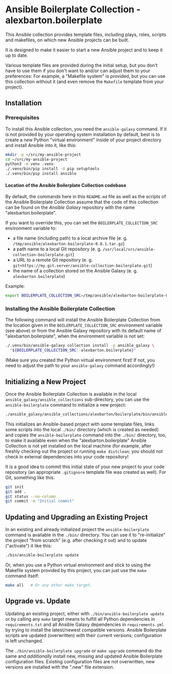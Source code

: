 # Ansible Boilerplate Collection - alexbarton.boilerplate

This Ansible collection provides template files, including plays, roles,
scripts and makefiles, on which new Ansible projects can be built.

It is designed to make it easier to start a new Ansible project and to keep it
up to date.

Various template files are provided during the initial setup, but you don't
have to use them if you don't want to and/or can adjust them to your
preferences: For example, a "Makefile system" is provided, but you can use this
collection without it (and even remove the `Makefile` template from your
project).

## Installation

### Prerequisites

To install this Ansible collection, you need the `ansible-galaxy` command. If
it is not provided by your operating system installation by default, best is
to create a new Python "virtual environment" inside of your project directory
and install Ansible into it, like this:

```bash
mkdir -p ~/src/my-ansible-project
cd ~/src/my-ansible-project
python3 -m venv .venv
./.venv/bin/pip install -U pip setuptools
./.venv/bin/pip install ansible
```

#### Location of the Ansible Boilerplate Collection codebase

By default, the commands here in this `README.md` file as well as the scripts
of the Ansible Boilerplate Collection assume that the code of this collection
can be found on the *Ansible Galaxy* repository with the name
"alexbarton.boilerplate".

If you want to override this, you can set the `BOILERPLATE_COLLECTION_SRC`
environment variable to:

* a file name (including path) to a local archive file (e. g.
  `/tmp/ansible/alexbarton-boilerplate-0.0.1.tar.gz`)
* a path name to a local Git repository (e. g.
  `/usr/local/src/ansible-collection-boilerplate.git`)
* a URL to a remote Git repository (e. g.
  `git+https://my.git.server/ansible-collection-boilerplate.git`)
* the name of a collection stored on the Ansible Galaxy (e. g.
  `alexbarton.boilerplate`)

Example:

```bash
export BOILERPLATE_COLLECTION_SRC=/tmp/ansible/alexbarton-boilerplate-0.0.1.tar.gz
```

### Installing the Ansible Boilerplate Collection

The following command will install the Ansible Boilerplate Collection from the
location given in the `BOILERPLATE_COLLECTION_SRC` environment variable (see
above) or from the Ansible Galaxy repository with its default name of
"alexbarton.boilerplate", when the environment variable is not set:

```bash
./.venv/bin/ansible-galaxy collection install -p ansible_galaxy \
  "${BOILERPLATE_COLLECTION_SRC:-alexbarton.boilerplate}"
```

(Make sure you created the Python virtual environment first! If not, you need
to adjust the path to your `ansible-galaxy` command accordingly!)

## Initializing a New Project

Once the Ansible Boilerplate Collection is available in the local
`ansible_galaxy/ansible_collections` sub-directory, you can use the
`ansible-boilerplate` command to initialize a new project:

```bash
./ansible_galaxy/ansible_collections/alexbarton/boilerplate/bin/ansible-boilerplate init
```

This initializes an Ansible-based project with some template files, links some
scripts into the local `./bin/` directory (which is created as needed) and
copies the `ansible-boilerplate` command into the `./bin/` directory, too, to
make it available even when the "alexbarton.boilerplate" Ansible Collection is
not yet installed on the local machine (for example, after freshly checking
out the project or running `make distclean`; you should not check in external
dependencies into your code repository!

It is a good idea to commit this initial state of your new project to your
code repository (an appropriate `.gitignore` template file was created as
well). For Git, something like this:

```bash
git init
git add .
git status --no-column
git commit -m "Initial commit"
```

## Updating and Upgrading an Existing Project

In an existing and already initialized project the `ansible-boilerplate`
command is available in the `./bin/` directory. You can use it to
"re-initialize" the project "from scratch" (e.g. after checking it out) and to
update ("activate") it like this:

```bash
./bin/ansible-boilerplate update
```

Or, when you use a Python virtual environment and stick to using the Makefile
system provided by this project, you can just use the `make` command itself:

```bash
make all   # Or any other make target.
```

## Upgrade vs. Update

Updating an existing project, either with `./bin/ansible-boilerplate update` or
by calling any `make` target means to fulfill all Python dependencies in
`requirements.txt` and all Ansible Galaxy dependencies in `requirements.yml` by
trying to install the latest/newest compatible versions. Ansible Boilerplate
scripts are updated (overwritten) with their current versions; configuration is
left unchanged.

The `./bin/ansible-boilerplate upgrade` or `make upgrade` command do the same
and *additionally* install new, missing and updated Ansible Boilerplate
configuration files. Existing configuration files are not overwritten, new
versions are installed with the ".new" file extension.
